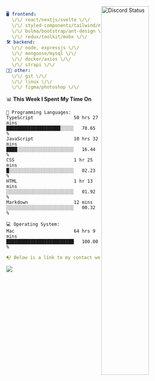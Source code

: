 
<a href="https://discord.com/users/279302975371870218" target="_blank">
    <img width="50%" align="right" alt="Discord Status" src="https://lanyard.cnrad.dev/api/279302975371870218?bg=161B22&borderRadius=5px%205px%200%200&hideTimestamp=true&idleMessage=Just%20chillin%27%20at%20the%20moment&animated=true">
</a>

```yaml
🖥️ frontend: 
  \/\/ react/nextjs/svelte \/\/
  \/\/ styled-components/tailwind/mui/
  \/\/ bulma/bootstrap/ant-design \/\/
  \/\/ redux/toolkit/mobx \/\/
🛠 backend: 
  \/\/ node, expressjs \/\/
  \/\/ mongoose/mysql \/\/
  \/\/ docker/axios \/\/
  \/\/ strapi \/\/
👨‍💻 other: 
  \/\/ git \/\/ 
  \/\/ linux \/\/
  \/\/ figma/photoshop \/\/
```
<!--START_SECTION:waka-->
📊 **This Week I Spent My Time On** 

```text
💬 Programming Languages: 
TypeScript               50 hrs 27 mins      ████████████████████░░░░░   78.65 % 
JavaScript               10 hrs 32 mins      ████░░░░░░░░░░░░░░░░░░░░░   16.44 % 
CSS                      1 hr 25 mins        █░░░░░░░░░░░░░░░░░░░░░░░░   02.23 % 
HTML                     1 hr 13 mins        ░░░░░░░░░░░░░░░░░░░░░░░░░   01.92 % 
Markdown                 12 mins             ░░░░░░░░░░░░░░░░░░░░░░░░░   00.32 % 

💻 Operating System: 
Mac                      64 hrs 9 mins       █████████████████████████   100.00 % 
```


<!--END_SECTION:waka-->
```yaml
📭 Below is a link to my contact website 
```
<a href="https://mxns.xyz" target="_black"> <img src="https://img.shields.io/badge/website-161B22?style=for-the-badge&logo=About.me&logoColor=white"></img> <a/>
